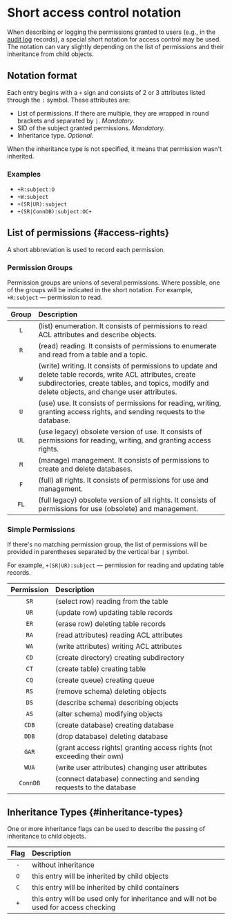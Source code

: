# Short access control notation

When describing or logging the permissions granted to users (e.g., in the [audit log](./audit-log.md) records), a special short notation for access control may be used. The notation can vary slightly depending on the list of permissions and their inheritance from child objects.

## Notation format

Each entry begins with a `+` sign and consists of 2 or 3 attributes listed through the `:` symbol.
These attributes are:
- List of permissions. If there are multiple, they are wrapped in round brackets and separated by `|`. *Mandatory.*
- SID of the subject granted permissions. *Mandatory.*
- Inheritance type. *Optional.*

When the inheritance type is not specified, it means that permission wasn't inherited.

### Examples

* `+R:subject:O`
* `+W:subject`
* `+(SR|UR):subject`
* `+(SR|ConnDB):subject:OC+`

## List of permissions {#access-rights}

A short abbreviation is used to record each permission.

### Permission Groups

Permission groups are unions of several permissions. Where possible, one of the groups will be indicated in the short notation.
For example, `+R:subject` — permission to read.

| Group	| Description |
|:----:|:----|
| `L` | (list) enumeration. It consists of permissions to read ACL attributes and describe objects.|
| `R` | (read) reading. It consists of permissions to enumerate and read from a table and a topic.|
| `W` | (write) writing. It consists of permissions to update and delete table records, write ACL attributes, create subdirectories, create tables, and topics, modify and delete objects, and change user attributes.|
| `U` | (use) use. It consists of permissions for reading, writing, granting access rights, and sending requests to the database.|
| `UL` | (use legacy) obsolete version of use. It consists of permissions for reading, writing, and granting access rights.|
| `M` | (manage) management. It consists of permissions to create and delete databases.|
| `F` | (full) all rights. It consists of permissions for use and management.|
| `FL` | (full legacy) obsolete version of all rights. It consists of permissions for use (obsolete) and management.|

### Simple Permissions

If there's no matching permission group, the list of permissions will be provided in parentheses separated by the vertical bar `|` symbol.

For example, `+(SR|UR):subject` — permission for reading and updating table records.

| Permission | Description |
|:----:|:----|
| `SR` | (select row) reading from the table |
| `UR` | (update row) updating table records |
| `ER` | (erase row) deleting table records |
| `RA` | (read attributes) reading ACL attributes |
| `WA` | (write attributes) writing ACL attributes |
| `CD` | (create directory) creating subdirectory |
| `CT` | (create table) creating table |
| `CQ` | (create queue) creating queue |
| `RS` | (remove schema) deleting objects |
| `DS` | (describe schema) describing objects |
| `AS` | (alter schema) modifying objects |
| `CDB` | (create database) creating database |
| `DDB` | (drop database) deleting database |
| `GAR` | (grant access rights) granting access rights (not exceeding their own) |
| `WUA` | (write user attributes) changing user attributes |
| `ConnDB` | (connect database) connecting and sending requests to the database |

## Inheritance Types {#inheritance-types}
One or more inheritance flags can be used to describe the passing of inheritance to child objects.

| Flag	| Description |
|:----:|:----|
| `-`	| without inheritance
| `O`	| this entry will be inherited by child objects
| `C`	| this entry will be inherited by child containers
| `+`	| this entry will be used only for inheritance and will not be used for access checking
